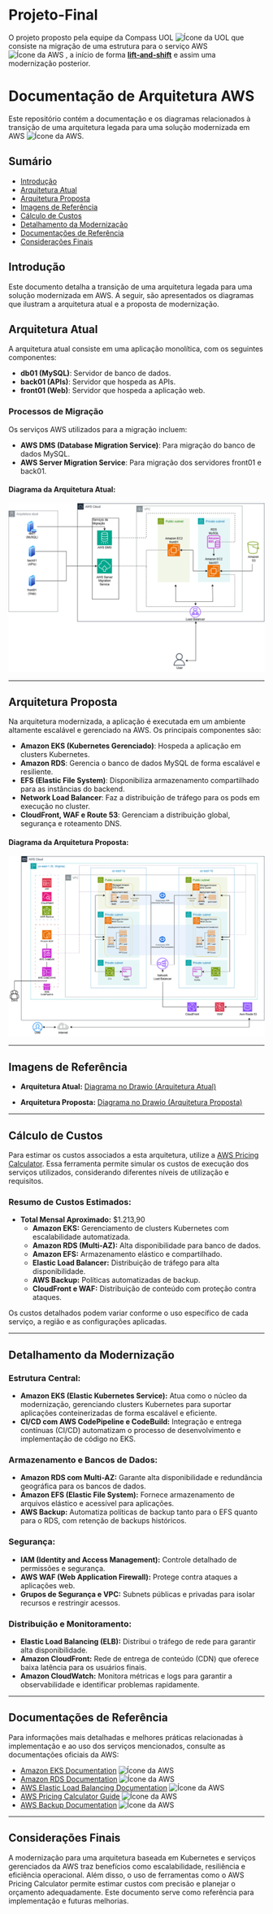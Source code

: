 # Projeto-Final

O projeto proposto pela equipe da Compass UOL <img src="https://logospng.org/download/uol/logo-uol-icon-1024.png" alt="Ícone da UOL" width="15"> que consiste na migração de uma estrutura para o serviço AWS <img src="https://www.svgrepo.com/show/394021/aws.svg" alt="Ícone da AWS" width="15"> , a início de forma [**lift-and-shift**](https://www.ibm.com/br-pt/topics/lift-and-shift) e assim uma modernização posterior.


# Documentação de Arquitetura AWS

Este repositório contém a documentação e os diagramas relacionados à transição de uma arquitetura legada para uma solução modernizada em AWS <img src="https://www.svgrepo.com/show/394021/aws.svg" alt="Ícone da AWS" width="15">.

## Sumário
- [Introdução](#introdução)
- [Arquitetura Atual](#arquitetura-atual)
- [Arquitetura Proposta](#arquitetura-proposta)
- [Imagens de Referência](#imagens-de-referência)
- [Cálculo de Custos](#cálculo-de-custos)
- [Detalhamento da Modernização](#detalhamento-da-modernização)
- [Documentações de Referência](#documentações-de-referência)
- [Considerações Finais](#considerações-finais)

## Introdução
Este documento detalha a transição de uma arquitetura legada para uma solução modernizada em AWS. A seguir, são apresentados os diagramas que ilustram a arquitetura atual e a proposta de modernização.

## Arquitetura Atual

A arquitetura atual consiste em uma aplicação monolítica, com os seguintes componentes:

- **db01 (MySQL)**: Servidor de banco de dados.
- **back01 (APIs)**: Servidor que hospeda as APIs.
- **front01 (Web)**: Servidor que hospeda a aplicação web.

### Processos de Migração
Os serviços AWS utilizados para a migração incluem:

- **AWS DMS (Database Migration Service)**: Para migração do banco de dados MySQL.
- **AWS Server Migration Service**: Para migração dos servidores front01 e back01.

#### Diagrama da Arquitetura Atual:
![Arquitetura Atual](image1.png)

---

## Arquitetura Proposta

Na arquitetura modernizada, a aplicação é executada em um ambiente altamente escalável e gerenciado na AWS. Os principais componentes são:

- **Amazon EKS (Kubernetes Gerenciado)**: Hospeda a aplicação em clusters Kubernetes.
- **Amazon RDS**: Gerencia o banco de dados MySQL de forma escalável e resiliente.
- **EFS (Elastic File System)**: Disponibiliza armazenamento compartilhado para as instâncias do backend.
- **Network Load Balancer**: Faz a distribuição de tráfego para os pods em execução no cluster.
- **CloudFront, WAF e Route 53**: Gerenciam a distribuição global, segurança e roteamento DNS.

#### Diagrama da Arquitetura Proposta:
![Arquitetura Proposta](image2.png)

---

## Imagens de Referência

- **Arquitetura Atual:**
[Diagrama no Drawio (Arquitetura Atual)](link_para_o_arquivo_atual.drawio)

- **Arquitetura Proposta:**
[Diagrama no Drawio (Arquitetura Proposta)](link_para_o_arquivo_proposta.drawio)

---

## Cálculo de Custos

Para estimar os custos associados a esta arquitetura, utilize a [AWS Pricing Calculator](https://calculator.aws/#/). Essa ferramenta permite simular os custos de execução dos serviços utilizados, considerando diferentes níveis de utilização e requisitos.

### Resumo de Custos Estimados:

- **Total Mensal Aproximado:** $1.213,90
  - **Amazon EKS:** Gerenciamento de clusters Kubernetes com escalabilidade automatizada.
  - **Amazon RDS (Multi-AZ):** Alta disponibilidade para banco de dados.
  - **Amazon EFS:** Armazenamento elástico e compartilhado.
  - **Elastic Load Balancer:** Distribuição de tráfego para alta disponibilidade.
  - **AWS Backup:** Políticas automatizadas de backup.
  - **CloudFront e WAF:** Distribuição de conteúdo com proteção contra ataques.

Os custos detalhados podem variar conforme o uso específico de cada serviço, a região e as configurações aplicadas.

---

## Detalhamento da Modernização

### Estrutura Central:

- **Amazon EKS (Elastic Kubernetes Service):**
  Atua como o núcleo da modernização, gerenciando clusters Kubernetes para suportar aplicações conteinerizadas de forma escalável e eficiente.
- **CI/CD com AWS CodePipeline e CodeBuild:**
  Integração e entrega contínuas (CI/CD) automatizam o processo de desenvolvimento e implementação de código no EKS.

### Armazenamento e Bancos de Dados:

- **Amazon RDS com Multi-AZ:**
  Garante alta disponibilidade e redundância geográfica para os bancos de dados.
- **Amazon EFS (Elastic File System):**
  Fornece armazenamento de arquivos elástico e acessível para aplicações.
- **AWS Backup:**
  Automatiza políticas de backup tanto para o EFS quanto para o RDS, com retenção de backups históricos.

### Segurança:

- **IAM (Identity and Access Management):**
  Controle detalhado de permissões e segurança.
- **AWS WAF (Web Application Firewall):**
  Protege contra ataques a aplicações web.
- **Grupos de Segurança e VPC:**
  Subnets públicas e privadas para isolar recursos e restringir acessos.

### Distribuição e Monitoramento:

- **Elastic Load Balancing (ELB):**
  Distribui o tráfego de rede para garantir alta disponibilidade.
- **Amazon CloudFront:**
  Rede de entrega de conteúdo (CDN) que oferece baixa latência para os usuários finais.
- **Amazon CloudWatch:**
  Monitora métricas e logs para garantir a observabilidade e identificar problemas rapidamente.

---

## Documentações de Referência

Para informações mais detalhadas e melhores práticas relacionadas à implementação e ao uso dos serviços mencionados, consulte as documentações oficiais da AWS:

- [Amazon EKS Documentation](https://docs.aws.amazon.com/eks/) <img src="https://www.svgrepo.com/show/394021/aws.svg" alt="Ícone da AWS" width="15">
- [Amazon RDS Documentation](https://docs.aws.amazon.com/rds/) <img src="https://www.svgrepo.com/show/394021/aws.svg" alt="Ícone da AWS" width="15">
- [AWS Elastic Load Balancing Documentation](https://docs.aws.amazon.com/elasticloadbalancing/) <img src="https://www.svgrepo.com/show/394021/aws.svg" alt="Ícone da AWS" width="15">
- [AWS Pricing Calculator Guide](https://docs.aws.amazon.com/awsaccountbilling/latest/aboutv2/calculator.html) <img src="https://www.svgrepo.com/show/394021/aws.svg" alt="Ícone da AWS" width="15">
- [AWS Backup Documentation](https://docs.aws.amazon.com/backup/) <img src="https://www.svgrepo.com/show/394021/aws.svg" alt="Ícone da AWS" width="15">

---

## Considerações Finais

A modernização para uma arquitetura baseada em Kubernetes e serviços gerenciados da AWS traz benefícios como escalabilidade, resiliência e eficiência operacional. Além disso, o uso de ferramentas como o AWS Pricing Calculator permite estimar custos com precisão e planejar o orçamento adequadamente. Este documento serve como referência para implementação e futuras melhorias.
